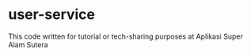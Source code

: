 # user-service
This code written for tutorial or tech-sharing purposes at Aplikasi Super Alam Sutera
